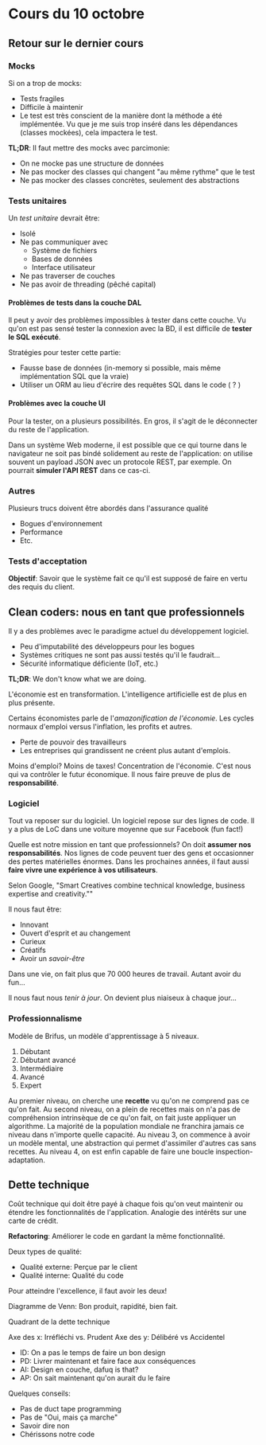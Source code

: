 # Cours du 10 octobre

## Retour sur le dernier cours

### Mocks

Si on a trop de mocks:

- Tests fragiles
- Difficile à maintenir
- Le test est très conscient de la manière dont la méthode a été implémentée. Vu que je me suis trop inséré dans les dépendances (classes mockées), cela impactera le test.

**TL;DR**: Il faut mettre des mocks avec parcimonie:

- On ne mocke pas une structure de données
- Ne pas mocker des classes qui changent "au même rythme" que le test
- Ne pas mocker des classes concrètes, seulement des abstractions

### Tests unitaires

Un *test unitaire* devrait être:

- Isolé
- Ne pas communiquer avec
  - Système de fichiers
  - Bases de données
  - Interface utilisateur
- Ne pas traverser de couches
- Ne pas avoir de threading (pêché capital)

#### Problèmes de tests dans la couche DAL

Il peut y avoir des problèmes impossibles à tester dans cette couche. Vu qu'on est pas sensé tester la connexion avec la BD, il est difficile de **tester le SQL exécuté**.

Stratégies pour tester cette partie:

- Fausse base de données (in-memory si possible, mais même implémentation SQL que la vraie)
- Utiliser un ORM au lieu d'écrire des requêtes SQL dans le code ( ? )

#### Problèmes avec la couche UI

Pour la tester, on a plusieurs possibilités. En gros, il s'agit de le déconnecter du reste de l'application.

Dans un système Web moderne, il est possible que ce qui tourne dans le navigateur ne soit pas bindé solidement au reste de l'application: on utilise souvent un payload JSON avec un protocole REST, par exemple. On pourrait **simuler l'API REST** dans ce cas-ci.

### Autres

Plusieurs trucs doivent être abordés dans l'assurance qualité

- Bogues d'environnement
- Performance
- Etc.

### Tests d'acceptation

**Objectif**: Savoir que le système fait ce qu'il est supposé de faire en vertu des requis du client.

## Clean coders: nous en tant que professionnels

Il y a des problèmes avec le paradigme actuel du développement logiciel.

- Peu d'imputabilité des développeurs pour les bogues
- Systèmes critiques ne sont pas aussi testés qu'il le faudrait...
- Sécurité informatique déficiente (IoT, etc.)

**TL;DR**: We don't know what we are doing.

L'économie est en transformation. L'intelligence artificielle est de plus en plus présente.

Certains économistes parle de l'*amazonification de l'économie*. Les cycles normaux d'emploi versus l'inflation, les profits et autres.

- Perte de pouvoir des travailleurs
- Les entreprises qui grandissent ne créent plus autant d'emplois.

Moins d'emploi? Moins de taxes! Concentration de l'économie.
C'est nous qui va contrôler le futur économique. Il nous faire preuve de plus de **responsabilité**.

### Logiciel

Tout va reposer sur du logiciel. Un logiciel repose sur des lignes de code. Il y a plus de LoC dans une voiture moyenne que sur Facebook (fun fact!)

Quelle est notre mission en tant que professionnels? On doit **assumer nos responsabilités**. Nos lignes de code peuvent tuer des gens et occasionner des pertes matérielles énormes. Dans les prochaines années, il faut aussi **faire vivre une expérience à vos utilisateurs**.

Selon Google, "Smart Creatives combine technical knowledge, business expertise and creativity.""

Il nous faut être:

- Innovant
- Ouvert d'esprit et au changement
- Curieux
- Créatifs
- Avoir un *savoir-être*

Dans une vie, on fait plus que 70 000 heures de travail. Autant avoir du fun...

Il nous faut nous *tenir à jour*. On devient plus niaiseux à chaque jour...

### Professionnalisme

Modèle de Brifus, un modèle d'apprentissage à 5 niveaux.

1. Débutant
1. Débutant avancé
1. Intermédiaire
1. Avancé
1. Expert

Au premier niveau, on cherche une **recette** vu qu'on ne comprend pas ce qu'on fait. Au second niveau, on a plein de recettes mais on n'a pas de compréhension intrinsèque de ce qu'on fait, on fait juste appliquer un algorithme. La majorité de la population mondiale ne franchira jamais ce niveau dans n'importe quelle capacité. Au niveau 3, on commence à avoir un modèle mental, une abstraction qui permet d'assimiler d'autres cas sans recettes. Au niveau 4, on est enfin capable de faire une boucle inspection-adaptation.

## Dette technique

Coût technique qui doit être payé à chaque fois qu'on veut maintenir ou étendre les fonctionnalités de l'application. Analogie des intérêts sur une carte de crédit.

**Refactoring**: Améliorer le code en gardant la même fonctionnalité.

Deux types de qualité:

- Qualité externe: Perçue par le client
- Qualité interne: Qualité du code

Pour atteindre l'excellence, il faut avoir les deux!

Diagramme de Venn: Bon produit, rapidité, bien fait.

Quadrant de la dette technique

Axe des x: Irréfléchi vs. Prudent
Axe des y: Délibéré vs Accidentel

- ID: On a pas le temps de faire un bon design
- PD: Livrer maintenant et faire face aux conséquences
- AI: Design en couche, dafuq is that?
- AP: On sait maintenant qu'on aurait du le faire

Quelques conseils:

- Pas de duct tape programming
- Pas de "Oui, mais ça marche"
- Savoir dire non
- Chérissons notre code

